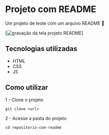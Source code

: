 # Projeto com README
Um projeto de teste com um arquivo README 🚀

[<img src= "./tela.mp4"  alt="gravação da tela projeto README">]

## Tecnologias utilizadas 

- HTML
- CSS
- JS

## Como utilizar

1 - Clone o projeto 
```
git clone <url>
```

2 - Acesse a pasta do projeto
```
cd repositorio-com-readme
```
